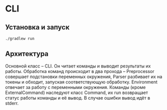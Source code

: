 # CLI
## Установка и запуск
`./gradlew run`
## Архитектура
Основной класс – CLI.
Он читает команды и выводит результаты их работы.
Обработка команд происходит в два прохода – Preprocessor совершает подстановки переменных окружения, Parser разбивает их на токены и обходит, запуская соответствующую обработку.
Environment отвечает за работу с переменными окружения.
Команды (кроме ExternalCommand) наследуют класс Command, их run возвращает статус работы команды и её вывод. В случае ошибки вывод идёт в stderr.
